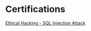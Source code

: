 # Certifications
[Ethical Hacking - SQL Injection Attack](https://udemy-certificate.s3.amazonaws.com/pdf/UC-5ae89ee0-63cb-44ac-8c10-f41b9f775255.pdf)
